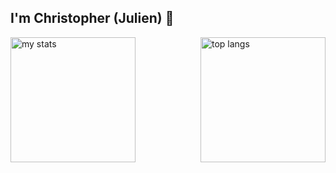 ## I'm Christopher (Julien) 👋

<div style="display: flex; justify-content: space-between; align-items: center;">
    <img alt="my stats" style="height: 200px;" src="https://this-is-chris-github-io.vercel.app/api?username=julienstocker&show_icons=true&rank_icon=github&hide_rank=true&custom_title=Github&nbsp;Stats&include_all_commits=true"/>
    <img alt="top langs" style="height: 200px;" src="https://this-is-chris-github-io.vercel.app/api/top-langs/?username=julienstocker&hide=makefile,cmake,jupyter%20notebook&layout=donut"/>
</div>
